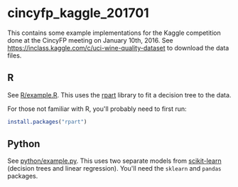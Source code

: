 # cincyfp_kaggle_201701

This contains some example implementations for the Kaggle competition
done at the CincyFP meeting on January 10th, 2016.
See <https://inclass.kaggle.com/c/uci-wine-quality-dataset> to
download the data files.

## R

See [R/example.R](R/example.R).  This uses
the [rpart](https://cran.r-project.org/web/packages/rpart/index.html)
library to fit a decision tree to the data.

For those not familiar with R, you'll probably need to first run:

```r
install.packages("rpart")
```

## Python

See [python/example.py](python/example.py).  This uses two separate
models from [scikit-learn](http://scikit-learn.org/) (decision trees
and linear regression). You'll need the `sklearn` and `pandas`
packages.
